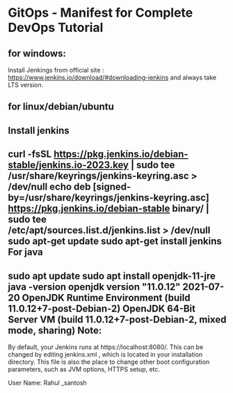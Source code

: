 # GitOps - Manifest for Complete DevOps Tutorial
for windows:
---------------
Install Jenkings from official site : https://www.jenkins.io/download/#downloading-jenkins and always take LTS version.

for linux/debian/ubuntu
-----------------------

Install jenkins
----------------
curl -fsSL https://pkg.jenkins.io/debian-stable/jenkins.io-2023.key | sudo tee \
  /usr/share/keyrings/jenkins-keyring.asc > /dev/null
echo deb [signed-by=/usr/share/keyrings/jenkins-keyring.asc] \
  https://pkg.jenkins.io/debian-stable binary/ | sudo tee \
  /etc/apt/sources.list.d/jenkins.list > /dev/null
sudo apt-get update
sudo apt-get install jenkins
For java
---------
sudo apt update
sudo apt install openjdk-11-jre
java -version
openjdk version "11.0.12" 2021-07-20
OpenJDK Runtime Environment (build 11.0.12+7-post-Debian-2)
OpenJDK 64-Bit Server VM (build 11.0.12+7-post-Debian-2, mixed mode, sharing)
Note:
------------
By default, your Jenkins runs at https://localhost:8080/. This can be changed by editing jenkins.xml , which is located in your installation directory. This file is also the place to change other boot configuration parameters, such as JVM options, HTTPS setup, etc.

User Name: Rahul _santosh
